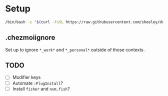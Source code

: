 # Setup

```sh
/bin/bash -c "$(curl -fsSL https://raw.githubusercontent.com/sheeley/dotfiles/main/initial_setup.sh)"
```

## .chezmoiignore
Set up to ignore `*_work*` and `*_personal*` outside of those contexts.

## TODO
- [ ] Modifier keys 
- [ ] Automate `:PlugInstall`?
- [ ] Install `fisher` and `nvm.fish`? 
